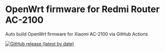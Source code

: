 # OpenWrt firmware for Redmi Router AC-2100

Auto build OpenWrt firmware for Xiaomi AC-2100 via GitHub Actions

[![GitHub release (latest by date)](https://img.shields.io/github/v/release/kavern1128/mi-ac2100-immortalwrt?style=for-the-badge&label=Download)](https://github.com/kavern1128/mi-ac2100-immortalwrt/releases/latest)
